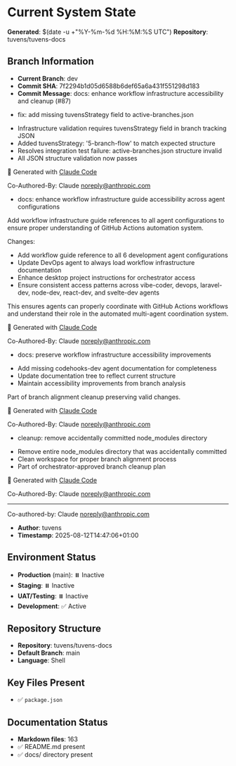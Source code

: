 # Current System State
**Generated**: $(date -u +"%Y-%m-%d %H:%M:%S UTC")
**Repository**: tuvens/tuvens-docs

## Branch Information
- **Current Branch**: dev
- **Commit SHA**: 7f2294b1d05d6588b6def65a6a431f551298d183
- **Commit Message**: docs: enhance workflow infrastructure accessibility and cleanup (#87)

* fix: add missing tuvensStrategy field to active-branches.json

- Infrastructure validation requires tuvensStrategy field in branch tracking JSON
- Added tuvensStrategy: '5-branch-flow' to match expected structure
- Resolves integration test failure: active-branches.json structure invalid
- All JSON structure validation now passes

🤖 Generated with [Claude Code](https://claude.ai/code)

Co-Authored-By: Claude <noreply@anthropic.com>

* docs: enhance workflow infrastructure guide accessibility across agent configurations

Add workflow infrastructure guide references to all agent configurations to ensure
proper understanding of GitHub Actions automation system.

Changes:
- Add workflow guide reference to all 6 development agent configurations
- Update DevOps agent to always load workflow infrastructure documentation
- Enhance desktop project instructions for orchestrator access
- Ensure consistent access patterns across vibe-coder, devops, laravel-dev,
  node-dev, react-dev, and svelte-dev agents

This ensures agents can properly coordinate with GitHub Actions workflows and
understand their role in the automated multi-agent coordination system.

🤖 Generated with [Claude Code](https://claude.ai/code)

Co-Authored-By: Claude <noreply@anthropic.com>

* docs: preserve workflow infrastructure accessibility improvements

- Add missing codehooks-dev agent documentation for completeness
- Update documentation tree to reflect current structure
- Maintain accessibility improvements from branch analysis

Part of branch alignment cleanup preserving valid changes.

🤖 Generated with [Claude Code](https://claude.ai/code)

Co-Authored-By: Claude <noreply@anthropic.com>

* cleanup: remove accidentally committed node_modules directory

- Remove entire node_modules directory that was accidentally committed
- Clean workspace for proper branch alignment process
- Part of orchestrator-approved branch cleanup plan

🤖 Generated with [Claude Code](https://claude.ai/code)

Co-Authored-By: Claude <noreply@anthropic.com>

---------

Co-authored-by: Claude <noreply@anthropic.com>
- **Author**: tuvens
- **Timestamp**: 2025-08-12T14:47:06+01:00

## Environment Status
- **Production** (main): ⏸️ Inactive
- **Staging**: ⏸️ Inactive
- **UAT/Testing**: ⏸️ Inactive
- **Development**: ✅ Active

## Repository Structure
- **Repository**: tuvens/tuvens-docs
- **Default Branch**: main
- **Language**: Shell

## Key Files Present
- ✅ `package.json`

## Documentation Status
- **Markdown files**: 163
- ✅ README.md present
- ✅ docs/ directory present
